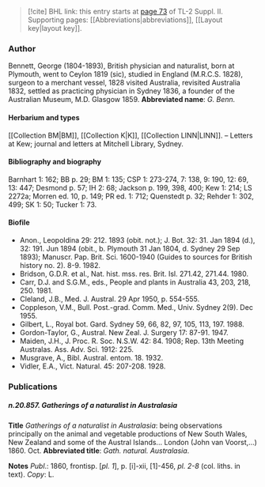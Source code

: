 > [!cite] BHL link: this entry starts at [page 73](https://www.biodiversitylibrary.org/page/33265270) of TL-2 Suppl. II.
> Supporting pages: [[Abbreviations|abbreviations]], [[Layout key|layout key]].

### Author

Bennett, George (1804-1893), British physician and naturalist, born at Plymouth, went to Ceylon 1819 (sic), studied in England (M.R.C.S. 1828), surgeon to a merchant vessel, 1828 visited Australia, revisited Australia 1832, settled as practicing physician in Sydney 1836, a founder of the Australian Museum, M.D. Glasgow 1859. 
**Abbreviated name**: *G. Benn.*

#### Herbarium and types

[[Collection BM|BM]], [[Collection K|K]], [[Collection LINN|LINN]]. – Letters at Kew; journal and letters at Mitchell Library, Sydney.

#### Bibliography and biography

Barnhart 1: 162; BB p. 29; BM 1: 135; CSP 1: 273-274, 7: 138, 9: 190, 12: 69, 13: 447; Desmond p. 57; IH 2: 68; Jackson p. 199, 398, 400; Kew 1: 214; LS 2272a; Morren ed. 10, p. 149; PR ed. 1: 712; Quenstedt p. 32; Rehder 1: 302, 499; SK 1: 50; Tucker 1: 73.

#### Biofile

- Anon., Leopoldina 29: 212. 1893 (obit. not.); J. Bot. 32: 31. Jan 1894 (d.), 32: 191. Jun 1894 (obit., b. Plymouth 31 Jan 1804, d. Sydney 29 Sep 1893); Manuscr. Pap. Brit. Sci. 1600-1940 (Guides to sources for British history no. 2). 8-9. 1982.
- Bridson, G.D.R. et al., Nat. hist. mss. res. Brit. Isl. 271.42, 271.44. 1980.
- Carr, D.J. and S.G.M., eds., People and plants in Australia 43, 203, 218, 250. 1981.
- Cleland, J.B., Med. J. Austral. 29 Apr 1950, p. 554-555.
- Coppleson, V.M., Bull. Post.-grad. Comm. Med., Univ. Sydney 2(9). Dec 1955.
- Gilbert, L., Royal bot. Gard. Sydney 59, 66, 82, 97, 105, 113, 197. 1988.
- Gordon-Taylor, G., Austral. New Zeal. J. Surgery 17: 87-91. 1947.
- Maiden, J.H., J. Proc. R. Soc. N.S.W. 42: 84. 1908; Rep. 13th Meeting Australas. Ass. Adv. Sci. 1912: 225.
- Musgrave, A., Bibl. Austral. entom. 18. 1932.
- Vidler, E.A., Vict. Natural. 45: 207-208. 1928.

### Publications

##### n.20.857. Gatherings of a naturalist in Australasia

**Title**
*Gatherings of a naturalist in Australasia*: being observations principally on the animal and vegetable productions of New South Wales, New Zealand and some of the Austral Islands... London (John van Voorst,...) 1860. Oct.
**Abbreviated title**: *Gath. natural. Australasia*.

**Notes**
*Publ*.: 1860, frontisp. \[*pl. 1*\], p. \[i\]-xii, \[1\]-456, *pl. 2-8* (col. liths. in text). *Copy*: L.

